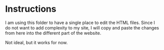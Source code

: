 # Instructions

I am using this folder to have a single place to edit the HTML files. Since I do not want to add complexity to my site, I will copy and paste the changes from here into the different part of the website. 

Not ideal, but it works for now. 